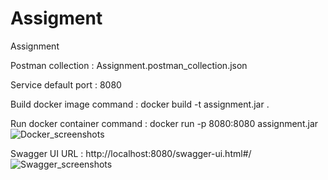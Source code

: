 # Assigment
Assignment

Postman collection : Assignment.postman_collection.json

Service default port : 8080


Build docker image command : docker build -t assignment.jar .



Run docker container command : docker run -p 8080:8080 assignment.jar
![Docker_screenshots](https://user-images.githubusercontent.com/56075478/147238666-c2cc85f6-c920-4d0d-bffa-48e62b457f7c.PNG)


Swagger UI URL : http://localhost:8080/swagger-ui.html#/
![Swagger_screenshots](https://user-images.githubusercontent.com/56075478/147238673-dc130b53-3aa9-4708-8382-124a84bd0afd.PNG)
